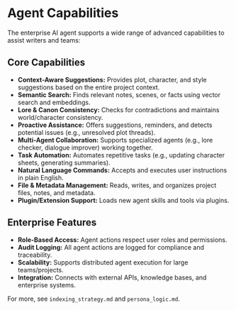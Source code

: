 # Agent Capabilities

The enterprise AI agent supports a wide range of advanced capabilities to assist writers and teams:

## Core Capabilities
- **Context-Aware Suggestions:** Provides plot, character, and style suggestions based on the entire project context.
- **Semantic Search:** Finds relevant notes, scenes, or facts using vector search and embeddings.
- **Lore & Canon Consistency:** Checks for contradictions and maintains world/character consistency.
- **Proactive Assistance:** Offers suggestions, reminders, and detects potential issues (e.g., unresolved plot threads).
- **Multi-Agent Collaboration:** Supports specialized agents (e.g., lore checker, dialogue improver) working together.
- **Task Automation:** Automates repetitive tasks (e.g., updating character sheets, generating summaries).
- **Natural Language Commands:** Accepts and executes user instructions in plain English.
- **File & Metadata Management:** Reads, writes, and organizes project files, notes, and metadata.
- **Plugin/Extension Support:** Loads new agent skills and tools via plugins.

## Enterprise Features
- **Role-Based Access:** Agent actions respect user roles and permissions.
- **Audit Logging:** All agent actions are logged for compliance and traceability.
- **Scalability:** Supports distributed agent execution for large teams/projects.
- **Integration:** Connects with external APIs, knowledge bases, and enterprise systems.

For more, see `indexing_strategy.md` and `persona_logic.md`.
